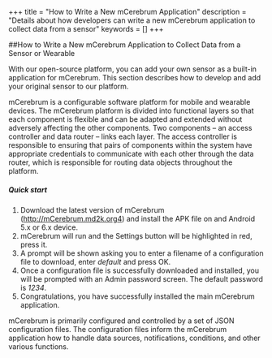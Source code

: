 +++
title = "How to Write a New mCerebrum Application"
description = "Details about how developers can write a new mCerebrum application to collect data from a sensor"
keywords = []
+++

##How to Write a New mCerebrum Application to Collect Data from a Sensor or Wearable

With our open-source platform, you can add your own sensor as a built-in application for mCerebrum. This section describes how to develop and add your original sensor to our platform.

mCerebrum is a configurable software platform for mobile and wearable devices. The mCerebrum platform is divided into functional layers so that each component is flexible and can be adapted and extended without adversely affecting the other components. Two components – an access controller and data router – links each layer. The access controller is responsible to ensuring that pairs of components within the system have appropriate credentials to communicate with each other through the data router, which is responsible for routing data objects throughout the platform.

##### Quick start
1.	Download the latest version of mCerebrum (http://mCerebrum.md2k.org4) and install the APK file on and Android 5.x or 6.x device.
1.	mCerebrum will run and the Settings button will be highlighted in red, press it.
1.	A prompt will be shown asking you to enter a filename of a configuration file to download, enter *default* and press OK.
1.	Once a configuration file is successfully downloaded and installed, you will be prompted with an Admin password screen. The default password is *1234*.
1.	Congratulations, you have successfully installed the main mCerebrum application.

mCerebrum is primarily configured and controlled by a set of JSON configuration files. The configuration files inform the mCerebrum application how to handle data sources, notifications, conditions, and other various functions.
